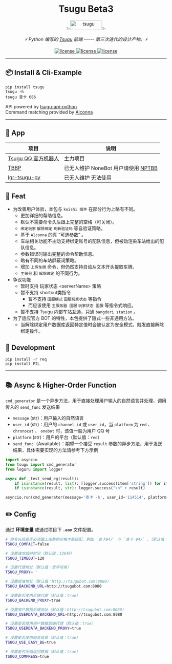 


<div align="center">


<h1 align="center"> Tsugu Beta3 </h1>


<div align="center">

</div>

✨<img src="./logo.jpg" width="100" width="30" height="30" alt="tsugu"/>✨




_⚡️ Python 编写的 [Tsugu](https://github.com/Yamamoto-2/tsugu-bangdream-bot?tab=readme-ov-file) 前端 ----- 第三次迭代的设计产物。⚡️_



</div>

<p align="center">
<a href="https://github.com/Yamamoto-2/tsugu-bangdream-bot">
    <img src="https://img.shields.io/badge/tsugubangdream bot - api-yellow" alt="license">
  </a>

<a href="https://github.com/kumoSleeping/tsugu-python-frontend?tab=MIT-1-ov-file">
    <img src="https://img.shields.io/github/license/kumoSleeping/tsugu-python-frontend" alt="license">
  </a>
<a href="https://pypi.org/project/tsugu/">
    <img src="https://img.shields.io/pypi/v/tsugu.svg" alt="license">
  </a>
</p>

---

## 📦 Install & Cli-Example

```shell
pip install tsugu
tsugu -h
tsugu 查卡 686
```

API powered by  <a href="https://github.com/WindowsSov8forUs/tsugu-api-python?tab=readme-ov-file">tsugu-api-python</a>    
Command matching provided by <a href="https://github.com/ArcletProject/Alconna">Alconna</a>    

***

## 🚗 App
| 项目 | 说明 |
| --- | --- |
| [Tsugu QQ 官方机器人](https://github.com/kumoSleeping/tsugu-qq-open-platform-bot) | 主力项目 |
| [TBBP](https://github.com/zhaomaoniu/tsugu-bangdream-bot-py) | 已无人维护 NoneBot 用户请使用 [NPTBB](https://github.com/WindowsSov8forUs/nonebot-plugin-tsugu-bangdream-bot) |
|[lgr-tsugu-py](https://github.com/kumoSleeping/lgr-tsugu-py) | 已无人维护 无法使用 |


## 📜 Feat

- 为改善用户体验，本包与 `koishi 插件` 在部分行为上略有不同。
  - 更加详细的帮助信息。
  - 默认不需要命令头后跟上完整的空格（可关闭）。
  - `绑定玩家` `解除绑定` `刷新验证吗` 等自验证策略。
  - 基于 `Alconna` 的真 “可选参数” 。
  - 车站相关功能不主动支持绑定账号的配队信息，但被动渲染车站给出的配队信息。
  - 参数错误时输出完整的命令帮助信息。
  - 略有不同的车站屏蔽词策略。
  - 增加 `上传车牌` 命令，但仍然支持自动从文本开头提取车牌。
  - `主账号` 和 `解除绑定` 的不同行为。
- 争议功能
  - 暂时支持 玩家状态 \<serverName\> 策略
  - 暂不支持 shortcut类指令
    - 暂不支持 `国服模式` `国服玩家状态` 等指令
    - 而应该使用 `主服务器 国服` `玩家状态 国服` 等指令式响应。
  - 暂不支持 Tsugu 内部车站互通，只通 `bangdori station` 。
- 为了适应官方 BOT 的特性，本包提供了隐式一些非通用方法。
  - 当解除绑定用户数据库返回特定值时会被认定为安全模式，触发直接解除绑定操作。

## 🔧 Development

```shell
pip install -r req
pip install PIL
```

---

## 📚 Async & Higher-Order Function
`cmd_generator` 是一个异步方法，用于直接处理用户输入的自然语言并处理，调用传入的 `send_func` 发送结果
- `message` (str)：用户输入的自然语言
- `user_id` (str)：用户的 `channel_id` 或 `user_id`，当 `platform` 为 `red` 、 `chronocat` 、 `onebot` 时，该值一般为用户 QQ 号
- `platform` (str)：用户的平台（默认值：`red`）
- `send_func`（Awaitable）：期望一个接受 `result` 参数的异步方法，用于发送结果，具体需要实现的方法请参考下方示例


```python
import asyncio
from tsugu import cmd_generator
from loguru import logger

async def _test_send_eg(result):
    if isinstance(result, list): [logger.success(item['string']) for item in result if item["type"] == "string"]
    if isinstance(result, str): logger.success("\n" + result)

asyncio.run(cmd_generator(message='查卡 -h', user_id='114514', platform='satori',send_func=_test_send_eg))


```

## ✏️ Config

通过 **环境变量** 或通过项目下 **`.env`** 文件配置。

```zsh
# 命令头后是否必须跟上完整的空格才能匹配，例如 `查卡947` 与 `查卡 947` 。（默认值：false）
TSUGU_COMPACT=false 

# 设置请求超时时间（默认值：120秒）
TSUGU_TIMEOUT=120

# 设置代理地址（默认值：空字符串）
TSUGU_PROXY=''

# 设置后端地址（默认值：http://tsugubot.com:8080）
TSUGU_BACKEND_URL=http://tsugubot.com:8080

# 设置是否使用后端代理（默认值：true）
TSUGU_BACKEND_PROXY=true

# 设置用户数据后端地址（默认值：http://tsugubot.com:8080）
TSUGU_USERDATA_BACKEND_URL=http://tsugubot.com:8080

# 设置是否使用用户数据后端代理（默认值：true）
TSUGU_USERDATA_BACKEND_PROXY=true

# 设置是否使用简易背景（默认值：true）
TSUGU_USE_EASY_BG=true

# 设置是否压缩返回数据（默认值：true）
TSUGU_COMPRESS=true
```


